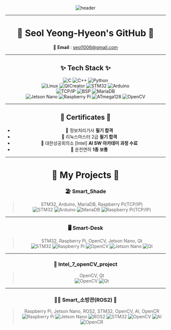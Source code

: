 <div align="center">

![header](https://capsule-render.vercel.app/api?type=rect&color=0D1B2A&height=160&section=header&text=Welcome!%20😊&fontSize=40&fontColor=ffffff&desc=A%20practical%20talent%20who%20combines%20technology%20and%20communication%2C%20Seol%20Yeong-Hyeon.&descAlignY=75&descAlign=50)


---

# 👋 Seol Yeong-Hyeon's GitHub 👋  

📧 **Email** : seol1006@gmail.com  

---

## ✨ Tech Stack ✨  

![C](https://img.shields.io/badge/C-A8B9CC?style=flat-square&logo=C&logoColor=white) 
![C++](https://img.shields.io/badge/C++-00599C?style=flat-square&logo=cplusplus&logoColor=white) 
![Python](https://img.shields.io/badge/Python-3776AB?style=flat-square&logo=python&logoColor=white)  
![Linux](https://img.shields.io/badge/Linux-FCC624?style=flat-square&logo=linux&logoColor=black) 
![QtCreator](https://img.shields.io/badge/QtCreator-41CD52?style=flat-square&logo=qt&logoColor=white) 
![STM32](https://img.shields.io/badge/STM32-03234B?style=flat-square&logo=stmicroelectronics&logoColor=white) 
![Arduino](https://img.shields.io/badge/Arduino-00979D?style=flat-square&logo=arduino&logoColor=white)  
![TCP/IP](https://img.shields.io/badge/TCP%2FIP-003366?style=flat-square&logo=wireshark&logoColor=white) 
![BSP](https://img.shields.io/badge/BSP-2F4F4F?style=flat-square&logo=arm&logoColor=white) 
![MariaDB](https://img.shields.io/badge/MariaDB-003545?style=flat-square&logo=mariadb&logoColor=white)  
![Jetson Nano](https://img.shields.io/badge/Jetson%20Nano-76B900?style=flat-square&logo=nvidia&logoColor=white) 
![Raspberry Pi](https://img.shields.io/badge/Raspberry%20Pi-A22846?style=flat-square&logo=raspberrypi&logoColor=white) 
![ATmega128](https://img.shields.io/badge/ATmega128-000080?style=flat-square&logo=arduino&logoColor=white) 
![OpenCV](https://img.shields.io/badge/OpenCV-5C3EE8?style=flat-square&logo=opencv&logoColor=white)  

---

## 📜 Certificates 📜  

- 📝 정보처리기사 **필기 합격**  
- 📝 리눅스마스터 2급 **필기 합격**    
- 🏅 대한상공회의소 [Intel] **AI SW 아카데미 과정 수료**  
- 🚗 운전면허 **1종 보통**  

---

# 🚀 My Projects 🚀  

### 🏖️ Smart_Shade  
> STM32, Arduino, MariaDB, Raspberry Pi(TCP/IP)  
![STM32](https://img.shields.io/badge/STM32-03234B?style=flat-square&logo=stmicroelectronics&logoColor=white) ![Arduino](https://img.shields.io/badge/Arduino-00979D?style=flat-square&logo=arduino&logoColor=white) ![MariaDB](https://img.shields.io/badge/MariaDB-003545?style=flat-square&logo=mariadb&logoColor=white) ![Raspberry Pi(TCP/IP)](https://img.shields.io/badge/Raspberry%20Pi-A22846?style=flat-square&logo=raspberrypi&logoColor=white)  

---

### 🖥️ Smart-Desk  
> STM32, Raspberry Pi, OpenCV, Jetson Nano, Qt  
![STM32](https://img.shields.io/badge/STM32-03234B?style=flat-square&logo=stmicroelectronics&logoColor=white) ![Raspberry Pi](https://img.shields.io/badge/Raspberry%20Pi-A22846?style=flat-square&logo=raspberrypi&logoColor=white) ![OpenCV](https://img.shields.io/badge/OpenCV-5C3EE8?style=flat-square&logo=opencv&logoColor=white) ![Jetson Nano](https://img.shields.io/badge/Jetson%20Nano-76B900?style=flat-square&logo=nvidia&logoColor=white) ![Qt](https://img.shields.io/badge/Qt-41CD52?style=flat-square&logo=qt&logoColor=white)

---

### 🧩 Intel_7_openCV_project  
> OpenCV, Qt  
![OpenCV](https://img.shields.io/badge/OpenCV-5C3EE8?style=flat-square&logo=opencv&logoColor=white) ![Qt](https://img.shields.io/badge/Qt-41CD52?style=flat-square&logo=qt&logoColor=white)

---

### 🧑‍🚒 Smart_소방관(ROS2) 🚒
> Raspberry Pi, Jetson Nano, ROS2, STM32, OpenCV, AI, OpenCR  
![Raspberry Pi](https://img.shields.io/badge/Raspberry%20Pi-A22846?style=flat-square&logo=raspberrypi&logoColor=white) ![Jetson Nano](https://img.shields.io/badge/Jetson%20Nano-76B900?style=flat-square&logo=nvidia&logoColor=white) ![ROS2](https://img.shields.io/badge/ROS2-22314E?style=flat-square&logo=ros&logoColor=white) ![STM32](https://img.shields.io/badge/STM32-03234B?style=flat-square&logo=stmicroelectronics&logoColor=white) ![OpenCV](https://img.shields.io/badge/OpenCV-5C3EE8?style=flat-square&logo=opencv&logoColor=white) ![AI](https://img.shields.io/badge/AI-FF1493?style=flat-square&logo=openai&logoColor=white) ![OpenCR](https://img.shields.io/badge/OpenCR-2B2B2B?style=flat-square)

</div>
